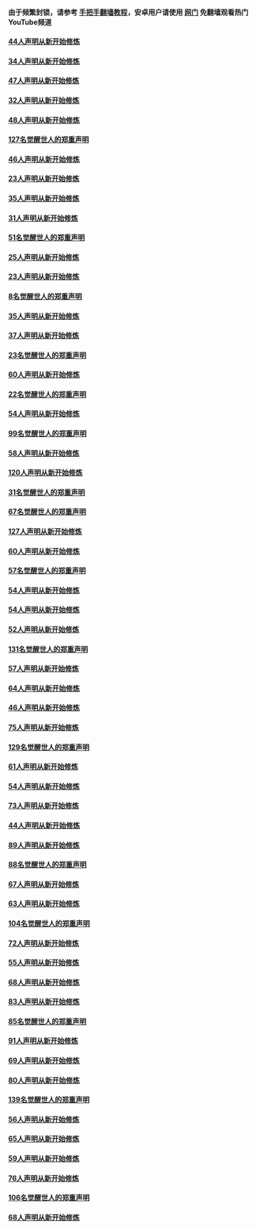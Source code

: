 #### 由于频繁封锁，请参考 [手把手翻墙教程](https://github.com/gfw-breaker/guides/wiki/)，安卓用户请使用 [网门](https://github.com/gfw-breaker/nogfw/blob/master/dl.md?t=02280300) 免翻墙观看热门YouTube频道 

#### [44人声明从新开始修炼](../pages/91/421422.md?t=02280300) 

#### [34人声明从新开始修炼](../pages/91/421322.md?t=02280300) 

#### [47人声明从新开始修炼](../pages/91/421264.md?t=02280300) 

#### [32人声明从新开始修炼](../pages/91/421225.md?t=02280300) 

#### [48人声明从新开始修炼](../pages/91/421202.md?t=02280300) 

#### [127名觉醒世人的郑重声明](../pages/91/421224.md?t=02280300) 

#### [46人声明从新开始修炼](../pages/91/421203.md?t=02280300) 

#### [23人声明从新开始修炼](../pages/91/421138.md?t=02280300) 

#### [35人声明从新开始修炼](../pages/91/421122.md?t=02280300) 

#### [31人声明从新开始修炼](../pages/91/421081.md?t=02280300) 

#### [51名觉醒世人的郑重声明](../pages/91/421080.md?t=02280300) 

#### [25人声明从新开始修炼](../pages/91/421020.md?t=02280300) 

#### [23人声明从新开始修炼](../pages/91/420884.md?t=02280300) 

#### [8名觉醒世人的郑重声明](../pages/91/420883.md?t=02280300) 

#### [35人声明从新开始修炼](../pages/91/420809.md?t=02280300) 

#### [37人声明从新开始修炼](../pages/91/420766.md?t=02280300) 

#### [23名觉醒世人的郑重声明](../pages/91/420765.md?t=02280300) 

#### [60人声明从新开始修炼](../pages/91/420727.md?t=02280300) 

#### [22名觉醒世人的郑重声明](../pages/91/420726.md?t=02280300) 

#### [54人声明从新开始修炼](../pages/91/420529.md?t=02280300) 

#### [99名觉醒世人的郑重声明](../pages/91/420528.md?t=02280300) 

#### [58人声明从新开始修炼](../pages/91/420198.md?t=02280300) 

#### [120人声明从新开始修炼](../pages/91/420141.md?t=02280300) 

#### [31名觉醒世人的郑重声明](../pages/91/420197.md?t=02280300) 

#### [67名觉醒世人的郑重声明](../pages/91/420140.md?t=02280300) 

#### [127人声明从新开始修炼](../pages/91/420082.md?t=02280300) 

#### [60人声明从新开始修炼](../pages/91/420081.md?t=02280300) 

#### [57名觉醒世人的郑重声明](../pages/91/420080.md?t=02280300) 

#### [54人声明从新开始修炼](../pages/91/419533.md?t=02280300) 

#### [54人声明从新开始修炼](../pages/91/419532.md?t=02280300) 

#### [52人声明从新开始修炼](../pages/91/419531.md?t=02280300) 

#### [131名觉醒世人的郑重声明](../pages/91/419530.md?t=02280300) 

#### [57人声明从新开始修炼](../pages/91/419430.md?t=02280300) 

#### [64人声明从新开始修炼](../pages/91/419429.md?t=02280300) 

#### [46人声明从新开始修炼](../pages/91/419428.md?t=02280300) 

#### [75人声明从新开始修炼](../pages/91/419427.md?t=02280300) 

#### [129名觉醒世人的郑重声明](../pages/91/419426.md?t=02280300) 

#### [61人声明从新开始修炼](../pages/91/419198.md?t=02280300) 

#### [54人声明从新开始修炼](../pages/91/419197.md?t=02280300) 

#### [73人声明从新开始修炼](../pages/91/419196.md?t=02280300) 

#### [44人声明从新开始修炼](../pages/91/419075.md?t=02280300) 

#### [89人声明从新开始修炼](../pages/91/419074.md?t=02280300) 

#### [88名觉醒世人的郑重声明](../pages/91/419195.md?t=02280300) 

#### [67人声明从新开始修炼](../pages/91/419073.md?t=02280300) 

#### [63人声明从新开始修炼](../pages/91/419072.md?t=02280300) 

#### [104名觉醒世人的郑重声明](../pages/91/419071.md?t=02280300) 

#### [72人声明从新开始修炼](../pages/91/418902.md?t=02280300) 

#### [55人声明从新开始修炼](../pages/91/418901.md?t=02280300) 

#### [68人声明从新开始修炼](../pages/91/418900.md?t=02280300) 

#### [83人声明从新开始修炼](../pages/91/418757.md?t=02280300) 

#### [85名觉醒世人的郑重声明](../pages/91/418899.md?t=02280300) 

#### [91人声明从新开始修炼](../pages/91/418756.md?t=02280300) 

#### [69人声明从新开始修炼](../pages/91/418755.md?t=02280300) 

#### [80人声明从新开始修炼](../pages/91/418754.md?t=02280300) 

#### [139名觉醒世人的郑重声明](../pages/91/418753.md?t=02280300) 

#### [56人声明从新开始修炼](../pages/91/418594.md?t=02280300) 

#### [65人声明从新开始修炼](../pages/91/418593.md?t=02280300) 

#### [59人声明从新开始修炼](../pages/91/418592.md?t=02280300) 

#### [76人声明从新开始修炼](../pages/91/418431.md?t=02280300) 

#### [106名觉醒世人的郑重声明](../pages/91/418591.md?t=02280300) 

#### [68人声明从新开始修炼](../pages/91/418430.md?t=02280300) 

